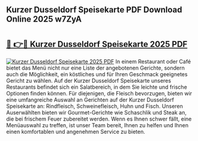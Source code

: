 ## Kurzer Dusseldorf Speisekarte PDF Download Online 2025 w7ZyA

# <h2><a href="http://gcbnaw.nevu.top/?p=Kurzer+Dusseldorf+Speisekarte">🔗 👉🔴 Kurzer Dusseldorf Speisekarte 2025 PDF</a></h2>

[![Kurzer Dusseldorf Speisekarte 2025 PDF](https://i.imgur.com/dBaPXMq.png)](http://gcbnaw.nevu.top/?p=Kurzer+Dusseldorf+Speisekarte)
In einem Restaurant oder Café bietet das Menü nicht nur eine Liste der angebotenen Gerichte, sondern auch die Möglichkeit, ein köstliches und für Ihren Geschmack geeignetes Gericht zu wählen. Auf der Kurzer Dusseldorf Speisekarte unseres Restaurants befindet sich ein Salatbereich, in dem Sie leichte und frische Optionen finden können. Für diejenigen, die Fleisch bevorzugen, bieten wir eine umfangreiche Auswahl an Gerichten auf der Kurzer Dusseldorf Speisekarte an: Rindfleisch, Schweinefleisch, Huhn und Fisch. Unseren Auserwählten bieten wir Gourmet-Gerichte wie Schaschlik und Steak an, die bei frischem Feuer zubereitet werden. Wenn es Ihnen schwer fällt, eine Menüauswahl zu treffen, ist unser Team bereit, Ihnen zu helfen und Ihnen einen komfortablen und angenehmen Service zu bieten.
